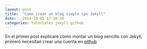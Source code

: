 ```yaml
---
layout: post
title:  "Como crear un blog simple cpn Jekyll"
date:   2014-10-05 17:58:10
categories: tutoriales jekyll github
---
```


En el primer post explicaré como montar un blog sencillo con Jekyll, primero necesitan crear una cuenta en [github][github]

[github]:	https://github.com
